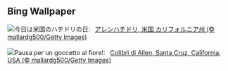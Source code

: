## Bing Wallpaper
![](https://www.bing.com/th?id=OHR.TinyHummer_JA-JP9296717974_UHD.jpg&w=1000)今日は米国のハチドリの日:&nbsp;&ensp;[アレンハチドリ, 米国 カリフォルニア州 (© mallardg500/Getty Images)](https://www.bing.com/th?id=OHR.TinyHummer_JA-JP9296717974_UHD.jpg)
<br><br/>
![](https://www.bing.com/th?id=OHR.TinyHummer_IT-IT0334846745_UHD.jpg&w=1000)Pausa per un goccetto al fiore!:&nbsp;&ensp;[Colibrì di Allen, Santa Cruz, California, USA (© mallardg500/Getty Images)](https://www.bing.com/th?id=OHR.TinyHummer_IT-IT0334846745_UHD.jpg)
<br><br/>
